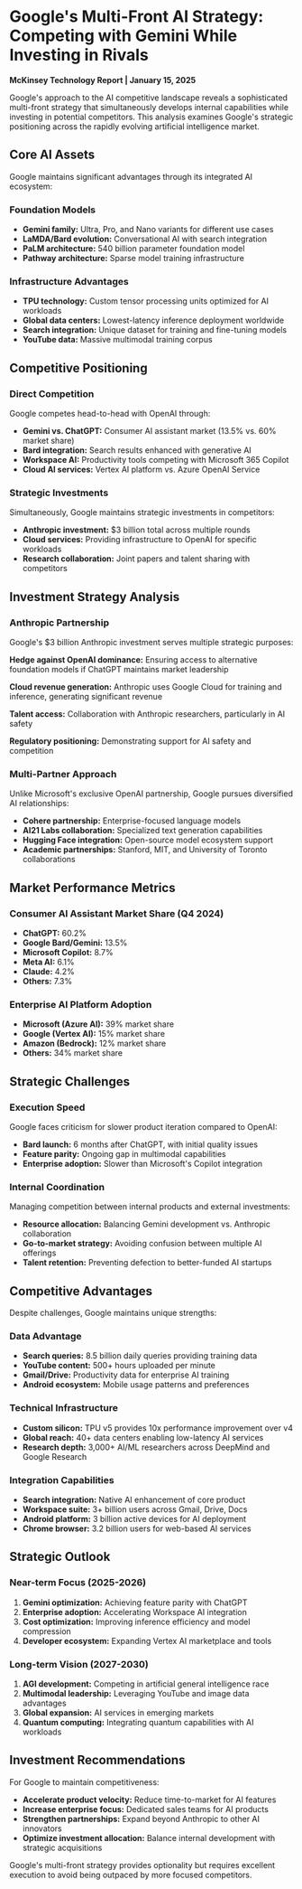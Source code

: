 # Google's Multi-Front AI Strategy: Competing with Gemini While Investing in Rivals

**McKinsey Technology Report | January 15, 2025**

Google's approach to the AI competitive landscape reveals a sophisticated multi-front strategy that simultaneously develops internal capabilities while investing in potential competitors. This analysis examines Google's strategic positioning across the rapidly evolving artificial intelligence market.

## Core AI Assets

Google maintains significant advantages through its integrated AI ecosystem:

### Foundation Models
- **Gemini family:** Ultra, Pro, and Nano variants for different use cases
- **LaMDA/Bard evolution:** Conversational AI with search integration
- **PaLM architecture:** 540 billion parameter foundation model
- **Pathway architecture:** Sparse model training infrastructure

### Infrastructure Advantages
- **TPU technology:** Custom tensor processing units optimized for AI workloads
- **Global data centers:** Lowest-latency inference deployment worldwide
- **Search integration:** Unique dataset for training and fine-tuning models
- **YouTube data:** Massive multimodal training corpus

## Competitive Positioning

### Direct Competition
Google competes head-to-head with OpenAI through:
- **Gemini vs. ChatGPT:** Consumer AI assistant market (13.5% vs. 60% market share)
- **Bard integration:** Search results enhanced with generative AI
- **Workspace AI:** Productivity tools competing with Microsoft 365 Copilot
- **Cloud AI services:** Vertex AI platform vs. Azure OpenAI Service

### Strategic Investments
Simultaneously, Google maintains strategic investments in competitors:
- **Anthropic investment:** $3 billion total across multiple rounds
- **Cloud services:** Providing infrastructure to OpenAI for specific workloads
- **Research collaboration:** Joint papers and talent sharing with competitors

## Investment Strategy Analysis

### Anthropic Partnership
Google's $3 billion Anthropic investment serves multiple strategic purposes:

**Hedge against OpenAI dominance:** Ensuring access to alternative foundation models if ChatGPT maintains market leadership

**Cloud revenue generation:** Anthropic uses Google Cloud for training and inference, generating significant revenue

**Talent access:** Collaboration with Anthropic researchers, particularly in AI safety

**Regulatory positioning:** Demonstrating support for AI safety and competition

### Multi-Partner Approach
Unlike Microsoft's exclusive OpenAI partnership, Google pursues diversified AI relationships:
- **Cohere partnership:** Enterprise-focused language models
- **AI21 Labs collaboration:** Specialized text generation capabilities
- **Hugging Face integration:** Open-source model ecosystem support
- **Academic partnerships:** Stanford, MIT, and University of Toronto collaborations

## Market Performance Metrics

### Consumer AI Assistant Market Share (Q4 2024)
- **ChatGPT:** 60.2%
- **Google Bard/Gemini:** 13.5%
- **Microsoft Copilot:** 8.7%
- **Meta AI:** 6.1%
- **Claude:** 4.2%
- **Others:** 7.3%

### Enterprise AI Platform Adoption
- **Microsoft (Azure AI):** 39% market share
- **Google (Vertex AI):** 15% market share
- **Amazon (Bedrock):** 12% market share
- **Others:** 34% market share

## Strategic Challenges

### Execution Speed
Google faces criticism for slower product iteration compared to OpenAI:
- **Bard launch:** 6 months after ChatGPT, with initial quality issues
- **Feature parity:** Ongoing gap in multimodal capabilities
- **Enterprise adoption:** Slower than Microsoft's Copilot integration

### Internal Coordination
Managing competition between internal products and external investments:
- **Resource allocation:** Balancing Gemini development vs. Anthropic collaboration
- **Go-to-market strategy:** Avoiding confusion between multiple AI offerings
- **Talent retention:** Preventing defection to better-funded AI startups

## Competitive Advantages

Despite challenges, Google maintains unique strengths:

### Data Advantage
- **Search queries:** 8.5 billion daily queries providing training data
- **YouTube content:** 500+ hours uploaded per minute
- **Gmail/Drive:** Productivity data for enterprise AI training
- **Android ecosystem:** Mobile usage patterns and preferences

### Technical Infrastructure
- **Custom silicon:** TPU v5 provides 10x performance improvement over v4
- **Global reach:** 40+ data centers enabling low-latency AI services
- **Research depth:** 3,000+ AI/ML researchers across DeepMind and Google Research

### Integration Capabilities
- **Search integration:** Native AI enhancement of core product
- **Workspace suite:** 3+ billion users across Gmail, Drive, Docs
- **Android platform:** 3 billion active devices for AI deployment
- **Chrome browser:** 3.2 billion users for web-based AI services

## Strategic Outlook

### Near-term Focus (2025-2026)
1. **Gemini optimization:** Achieving feature parity with ChatGPT
2. **Enterprise adoption:** Accelerating Workspace AI integration
3. **Cost optimization:** Improving inference efficiency and model compression
4. **Developer ecosystem:** Expanding Vertex AI marketplace and tools

### Long-term Vision (2027-2030)
1. **AGI development:** Competing in artificial general intelligence race
2. **Multimodal leadership:** Leveraging YouTube and image data advantages
3. **Global expansion:** AI services in emerging markets
4. **Quantum computing:** Integrating quantum capabilities with AI workloads

## Investment Recommendations

For Google to maintain competitiveness:
- **Accelerate product velocity:** Reduce time-to-market for AI features
- **Increase enterprise focus:** Dedicated sales teams for AI products
- **Strengthen partnerships:** Expand beyond Anthropic to other AI innovators
- **Optimize investment allocation:** Balance internal development with strategic acquisitions

Google's multi-front strategy provides optionality but requires excellent execution to avoid being outpaced by more focused competitors.